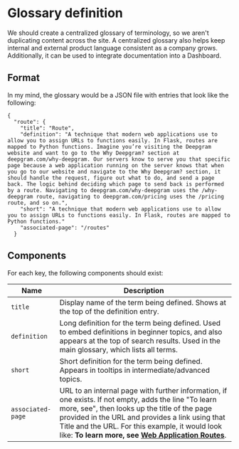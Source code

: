 # Glossary definition

We should create a centralized glossary of terminology, so we aren't duplicating content across the site. A centralized glossary also helps keep internal and external product language consistent as a company grows. Additionally, it can be used to integrate documentation into a Dashboard.

## Format

In my mind, the glossary would be a JSON file with entries that look like the following:

```
{
  "route": {
    "title": "Route",
    "definition": "A technique that modern web applications use to allow you to assign URLs to functions easily. In Flask, routes are mapped to Python functions. Imagine you’re visiting the Deepgram website and want to go to the Why Deepgram? section at deepgram.com/why-deepgram. Our servers know to serve you that specific page because a web application running on the server knows that when you go to our website and navigate to the Why Deepgram? section, it should handle the request, figure out what to do, and send a page back. The logic behind deciding which page to send back is performed by a route. Navigating to deepgram.com/why-deepgram uses the /why-deepgram route, navigating to deepgram.com/pricing uses the /pricing route, and so on.",
    "short": "A technique that modern web applications use to allow you to assign URLs to functions easily. In Flask, routes are mapped to Python functions."
    "associated-page": "/routes"
  }
  ```
  
  ## Components
  
  For each key, the following components should exist:
  
  | Name | Description | 
  |-|-|
  | `title` | Display name of the term being defined. Shows at the top of the definition entry. | 
  | `definition` | Long definition for the term being defined. Used to embed definitions in beginner topics, and also appears at the top of search results. Used in the main glossary, which lists all terms. |
  | `short` | Short definition for the term being defined. Appears in tooltips in intermediate/advanced topics. |
  | `associated-page` | URL to an internal page with further information, if one exists. If not empty, adds the line "To learn more, see", then looks up the title of the page provided in the URL and provides a link using that Title and the URL. For this example, it would look like: **To learn more, see [Web Application Routes](/routes)**. | 
  
